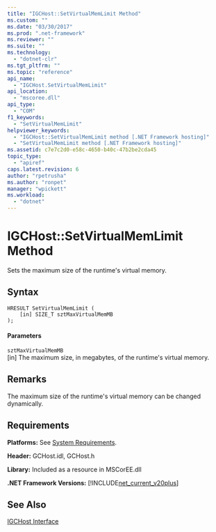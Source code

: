 ```yaml
---
title: "IGCHost::SetVirtualMemLimit Method"
ms.custom: ""
ms.date: "03/30/2017"
ms.prod: ".net-framework"
ms.reviewer: ""
ms.suite: ""
ms.technology: 
  - "dotnet-clr"
ms.tgt_pltfrm: ""
ms.topic: "reference"
api_name: 
  - "IGCHost.SetVirtualMemLimit"
api_location: 
  - "mscoree.dll"
api_type: 
  - "COM"
f1_keywords: 
  - "SetVirtualMemLimit"
helpviewer_keywords: 
  - "IGCHost::SetVirtualMemLimit method [.NET Framework hosting]"
  - "SetVirtualMemLimit method [.NET Framework hosting]"
ms.assetid: c7e7c2d0-e58c-4650-b40c-47b2be2cda45
topic_type: 
  - "apiref"
caps.latest.revision: 6
author: "rpetrusha"
ms.author: "ronpet"
manager: "wpickett"
ms.workload: 
  - "dotnet"
---
```

# IGCHost::SetVirtualMemLimit Method
Sets the maximum size of the runtime's virtual memory.  
  
## Syntax  
  
```  
HRESULT SetVirtualMemLimit (  
    [in] SIZE_T sztMaxVirtualMemMB  
);  
```  
  
#### Parameters  
 `sztMaxVirtualMemMB`  
 [in] The maximum size, in megabytes, of the runtime's virtual memory.  
  
## Remarks  
 The maximum size of the runtime's virtual memory can be changed dynamically.  
  
## Requirements  
 **Platforms:** See [System Requirements](../../../../docs/framework/get-started/system-requirements.md).  
  
 **Header:** GCHost.idl, GCHost.h  
  
 **Library:** Included as a resource in MSCorEE.dll  
  
 **.NET Framework Versions:** [!INCLUDE[net_current_v20plus](../../../../includes/net-current-v20plus-md.md)]  
  
## See Also  
 [IGCHost Interface](../../../../docs/framework/unmanaged-api/hosting/igchost-interface.md)
